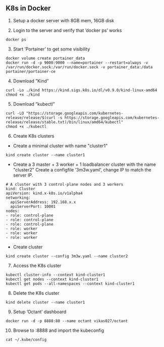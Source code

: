 ## K8s in Docker

1.	Setup a docker server with 8GB mem, 16GB disk

2.	Login to the server and verify that ’docker ps’ works   
```
docker ps
```

3.	Start ’Portainer’ to get some visibility   
```
docker volume create portainer_data
docker run -d -p 9000:9000 --name=portainer --restart=always -v /var/run/docker.sock:/var/run/docker.sock -v portainer_data:/data portainer/portainer-ce
```

4.	Download ”Kind”
```
curl -Lo ./kind https://kind.sigs.k8s.io/dl/v0.9.0/kind-linux-amd64
chmod +x ./kind
```

5.	Download ”kubectl”
```
curl -LO "https://storage.googleapis.com/kubernetes-release/release/$(curl -s https://storage.googleapis.com/kubernetes-release/release/stable.txt)/bin/linux/amd64/kubectl"
chmod +x ./kubectl
```

6.	Create K8s clusters
- Create a minimal cluster with name "cluster1"
```
kind create cluster --name cluster1
```

- Create a 3 master + 3 worker + 1 loadbalancer cluster with the name "cluster2"
Create a configfile ’3m3w.yaml’, change IP to match the server IP.

```
# A cluster with 3 control-plane nodes and 3 workers
kind: Cluster
apiVersion: kind.x-k8s.io/v1alpha4
networking:
  apiServerAddress: 192.168.x.x
  apiServerPort: 10001
nodes:
- role: control-plane
- role: control-plane
- role: control-plane
- role: worker
- role: worker
- role: worker
```

- Create cluster
```
kind create cluster --config 3m3w.yaml --name cluster2
```	

7.	Access the K8s cluster
```
kubectl cluster-info --context kind-cluster1
kubectl get nodes --context kind-cluster1
kubectl get pods --all-namespaces --context kind-cluster1
```

8.	Delete the K8s cluster
```
kind delete cluster --name cluster1
```

9.	Setup ’Octant’ dashboard
```
docker run -d -p 8888:80 --name octant vikas027/octant
```

10.	Browse to <server>:8888 and import the kubeconfig
```
cat ~/.kube/config
```

